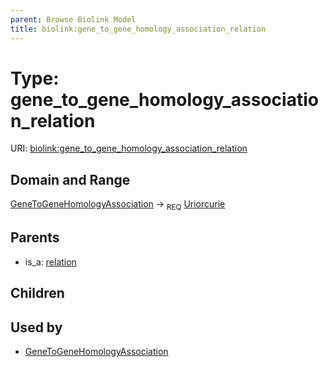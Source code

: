 ```yaml
---
parent: Browse Biolink Model
title: biolink:gene_to_gene_homology_association_relation
---
```


# Type: gene_to_gene_homology_association_relation




URI: [biolink:gene_to_gene_homology_association_relation](https://w3id.org/biolink/vocab/gene_to_gene_homology_association_relation)



## Domain and Range

[GeneToGeneHomologyAssociation](GeneToGeneHomologyAssociation.md) ->  <sub>REQ</sub> [Uriorcurie](types/Uriorcurie.md)

## Parents

 *  is_a: [relation](relation.md)

## Children


## Used by

 * [GeneToGeneHomologyAssociation](GeneToGeneHomologyAssociation.md)
